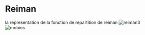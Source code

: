 # Reiman
la representation de la fonction de repartition de reiman
![reiman3](https://user-images.githubusercontent.com/49163010/111719515-4fac6900-885c-11eb-88d6-7996b4fdee40.png)
![mobios](https://user-images.githubusercontent.com/49163010/111719518-50dd9600-885c-11eb-87fc-8f4e45aec2b5.png)
